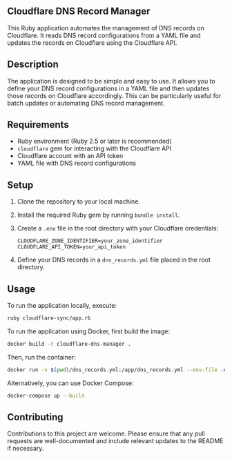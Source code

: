 Cloudflare DNS Record Manager
---

This Ruby application automates the management of DNS records on Cloudflare. It reads DNS record configurations from a YAML file and updates the records on Cloudflare using the Cloudflare API.

## Description

The application is designed to be simple and easy to use. It allows you to define your DNS record configurations in a YAML file and then updates those records on Cloudflare accordingly. This can be particularly useful for batch updates or automating DNS record management.

## Requirements

- Ruby environment (Ruby 2.5 or later is recommended)
- `cloudflare` gem for interacting with the Cloudflare API
- Cloudflare account with an API token
- YAML file with DNS record configurations

## Setup

1. Clone the repository to your local machine.
2. Install the required Ruby gem by running `bundle install`.
3. Create a `.env` file in the root directory with your Cloudflare credentials:

   ```
   CLOUDFLARE_ZONE_IDENTIFIER=your_zone_identifier
   CLOUDFLARE_API_TOKEN=your_api_token
   ```

4. Define your DNS records in a `dns_records.yml` file placed in the root directory.

## Usage

To run the application locally, execute:

```bash
ruby cloudflare-sync/app.rb
```

To run the application using Docker, first build the image:

```bash
docker build -t cloudflare-dns-manager .
```

Then, run the container:

```bash
docker run -v $(pwd)/dns_records.yml:/app/dns_records.yml --env-file .env cloudflare-dns-manager
```

Alternatively, you can use Docker Compose:

```bash
docker-compose up --build
```

## Contributing

Contributions to this project are welcome. Please ensure that any pull requests are well-documented and include relevant updates to the README if necessary.
